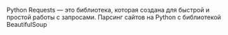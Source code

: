  Python Requests — это библиотека, которая создана для быстрой и простой работы с запросами.
Парсинг сайтов на Python с библиотекой BeautifulSoup
